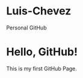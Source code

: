 # Luis-Chevez
Personal GitHub
<!DOCTYPE html>
<html lang="en">
<head>
    <meta charset="UTF-8">
    <meta name="viewport" content="width=device-width, initial-scale=1.0">
    <title>Your GitHub Page</title>
</head>
<body>
    <h1>Hello, GitHub!</h1>
    <p>This is my first GitHub Page.</p>
</body>
</html>
